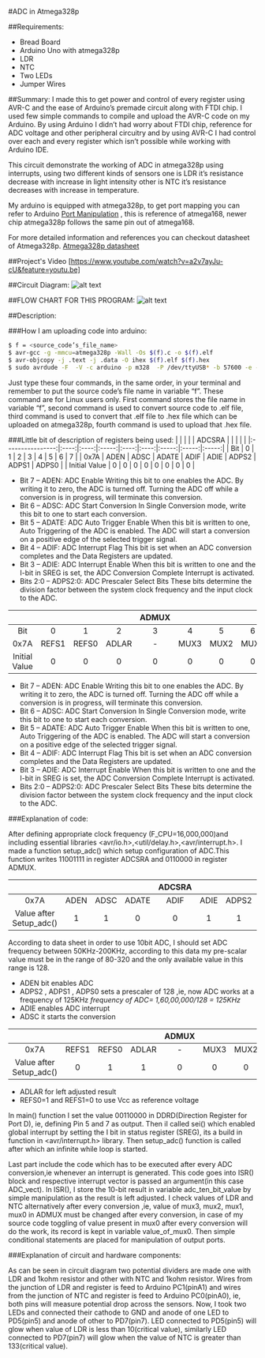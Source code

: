 #ADC in Atmega328p

##Requirements:
* Bread Board
* Arduino Uno with atmega328p
* LDR
* NTC
* Two LEDs
* Jumper Wires


##Summary:
I made this to get power and control of every register using AVR-C and the ease of Arduino’s premade circuit along with FTDI chip. I used few simple commands to compile and upload the AVR-C code on my Arduino. By using Arduino I didn’t had worry about FTDI chip, reference for ADC voltage and other peripheral circuitry and by using AVR-C I had control over each and every register which isn’t possible while working with Arduino IDE.

This circuit demonstrate the working of ADC in atmega328p using interrupts, using two different kinds of sensors one is LDR it’s resistance decrease with increase in light intensity other is NTC it’s resistance decreases with increase in temperature.

My arduino is equipped with atmega328p, to get port mapping you can refer to Arduino [Port Manipulation] , this is reference of atmega168, newer chip atmega328p follows the same pin out of atmega168.

For more detailed information and references you can checkout datasheet of Atmega328p.
[Atmega328p datasheet]


##Project's Video
[https://www.youtube.com/watch?v=a2v7ayJu-cU&feature=youtu.be]

##Circuit Diagram:
![alt text][circuit diagram]


##FLOW CHART FOR THIS PROGRAM:
![alt text][flow chart]

##Description:

###How I am uploading code into arduino:
```sh
$ f = <source_code’s_file_name>
$ avr-gcc -g -mmcu=atmega328p -Wall -Os $(f).c -o $(f).elf
$ avr-objcopy -j .text -j .data -O ihex $(f).elf $(f).hex
$ sudo avrdude -F  -V -c arduino -p m328  -P /dev/ttyUSB* -b 57600 -e -U flash:w:$(f).hex
```
Just type these four commands, in the same order, in your terminal and remember to put the source code’s file name in variable “f”. These command are for Linux users only.
First command stores the file name in variable “f”, second command is used to convert source code to .elf file, third command is used to convert that .elf file to .hex file which can be uploaded on atmega328p, fourth command is used to upload that .hex file.


###Little bit of description of registers being used:
|            |      |      |       |   ADCSRA   |      |       |       |       |
|:----------------:|:----:|:----:|:-----:|:----:|:----:|:-----:|:-----:|:-----:|
| Bit              |   0  |   1  |   2   |   3  |   4  |   5   |   6   |   7   |
| 0x7A             | ADEN | ADSC | ADATE | ADIF | ADIE | ADPS2 | ADPS1 | ADPS0 |
| Initial Value    |   0  |   0  |   0   |   0  |   0  |   0   |   0   |   0   |


* Bit 7 – ADEN: ADC Enable 
Writing this bit to one enables the ADC. By writing it to zero, the ADC is turned off. Turning the ADC off while a conversion is in progress, will terminate this conversion.
* Bit 6 – ADSC: ADC Start Conversion
In Single Conversion mode, write this bit to one to start each conversion. 
* Bit 5 – ADATE: ADC Auto Trigger Enable 
When this bit is written to one, Auto Triggering of the ADC is enabled. The ADC will start a conversion on a positive edge of the selected trigger signal.
* Bit 4 – ADIF: ADC Interrupt Flag 
This bit is set when an ADC conversion completes and the Data Registers are updated.
* Bit 3 – ADIE: ADC Interrupt Enable 
When this bit is  written to one and the I-bit in SREG is set, the ADC Conversion Complete Interrupt is activated.
* Bits 2:0 – ADPS2:0: ADC Prescaler Select Bits 
These bits determine the division factor between the system clock frequency and the input clock to the ADC.


|            |      |      |       |   ADMUX    |      |       |       |       |
|:----------------:|:----:|:----:|:-----:|:----:|:----:|:-----:|:-----:|:-----:|
| Bit              |   0  |   1  |   2   |   3  |   4  |   5   |   6   |   7   |
| 0x7A             |REFS1 |REFS0 | ADLAR |   -  | MUX3 | MUX2  | MUX1  | MUX0  |
| Initial Value    |   0  |   0  |   0   |   0  |   0  |   0   |   0   |   0   |


* Bit 7 – ADEN: ADC Enable 
Writing this bit to one enables the ADC. By writing it to zero, the ADC is turned off. Turning the ADC off while a conversion is in progress, will terminate this conversion.
* Bit 6 – ADSC: ADC Start Conversion
In Single Conversion mode, write this bit to one to start each conversion. 
* Bit 5 – ADATE: ADC Auto Trigger Enable 
When this bit is written to one, Auto Triggering of the ADC is enabled. The ADC will start a conversion on a positive edge of the selected trigger signal.
* Bit 4 – ADIF: ADC Interrupt Flag 
This bit is set when an ADC conversion completes and the Data Registers are updated.
* Bit 3 – ADIE: ADC Interrupt Enable 
When this bit is  written to one and the I-bit in SREG is set, the ADC Conversion Complete Interrupt is activated.
* Bits 2:0 – ADPS2:0: ADC Prescaler Select Bits 
These bits determine the division factor between the system clock frequency and the input clock to the ADC.



###Explanation of code:

After defining appropriate clock frequency (F_CPU=16,000,000)and including essential libraries &lt;avr/io.h&gt;,&lt;util/delay.h&gt;,&lt;avr/interrupt.h&gt;.
I made a function setup_adc() which setup configuration of ADC.This function writes 11001111 in register ADCSRA and 0110000 in register ADMUX.

|                   |      |      |       |   ADCSRA   |      |       |       |       |
|:-----------------------:|:----:|:----:|:-----:|:----:|:----:|:-----:|:-----:|:-----:|
| 0x7A                    | ADEN | ADSC | ADATE | ADIF | ADIE | ADPS2 | ADPS1 | ADPS0 |
| Value after Setup_adc() |   1  |   1  |   0   |   0  |   1  |   1   |   1   |   1   |


According to data sheet in order to use 10bit ADC, I should set ADC frequency 
between 50KHz-200KHz, according to this data my pre-scalar value must be in the range of 
80-320 and the only available value in this range is 128. 
* ADEN bit enables ADC
* ADPS2 , ADPS1 , ADPS0 sets a prescaler of 128 ,ie, now ADC works at a frequency of 125KHz
*frequency of ADC= 1,60,00,000/128 = 125KHz*
* ADIE enables ADC interrupt
* ADSC it starts the conversion


|                   |      |      |       |   ADMUX    |      |       |       |       |
|:-----------------------:|:----:|:----:|:-----:|:----:|:----:|:-----:|:-----:|:-----:|
| 0x7A                    |REFS1 |REFS0 | ADLAR |   -  | MUX3 | MUX2  | MUX1  | MUX0  |
| Value after Setup_adc() |   0  |   1  |   1   |   0  |   0  |   0   |   0   |   0   |

* ADLAR for left adjusted result
* REFS0=1 and REFS1=0 to use Vcc as reference voltage

In main() function I set the value 00110000 in DDRD(Direction Register for Port D), ie, defining Pin 5 and 7 as output. Then iI called sei() which enabled global interrupt  by setting the I bit in status register (SREG), its a build in function in &lt;avr/interrupt.h&gt; library.
    Then setup_adc() function is called after which an infinite while loop is started.

Last part include the code which has to be executed after every ADC conversion,ie whenever an interrupt is generated. This code goes into ISR() block and respective interrupt vector is passed an argument(in this case ADC_vect).
    In ISR(), I store the 10-bit result in variable adc_ten_bit_value by simple manipulation as the result is left adjusted.
    I check values of LDR and NTC alternatively after every conversion ,ie, value of mux3, mux2, mux1, mux0 in ADMUX must be changed after every conversion, in case of my source code toggling of value present in mux0 after every conversion will do the work, its record is kept in variable value_of_mux0.
    Then simple conditional statements are placed for manipulation of output ports.



###Explanation of circuit and hardware components:

As can be seen in circuit diagram two potential dividers are made one with LDR and 1kohm resistor and other with NTC and 1kohm resistor. Wires from the junction of LDR and register is feed to Arduino PC1(pinA1) and wires from the junction of NTC and register is feed to Arduino PC0(pinA0), ie, both pins will measure potential drop across the sensors.
Now, I took two LEDs and connected their cathode to GND and anode of one LED to PD5(pin5) and anode of other to PD7(pin7).
LED connected to PD5(pin5) will glow when value of LDR is less than 10(critical value), similarly LED connected to PD7(pin7) will glow when the value of NTC is greater than 133(critical value).



[Port Manipulation]: http://www.arduino.cc/en/Reference/PortManipulation
[Atmega328p datasheet]: http://www.atmel.com/Images/doc8161.pdf
[https://www.youtube.com/watch?v=a2v7ayJu-cU&feature=youtu.be]: https://www.youtube.com/watch?v=a2v7ayJu-cU&feature=youtu.be
[circuit diagram]: https://github.com/varun13169/Engineers_Garage/blob/master/ADC%20in%20Atmega328p/circuit%20diagram.jpg "circuit diagram"
[flow chart]: https://github.com/varun13169/Engineers_Garage/blob/master/ADC%20in%20Atmega328p/flow%20chart.jpg "flow chart"



